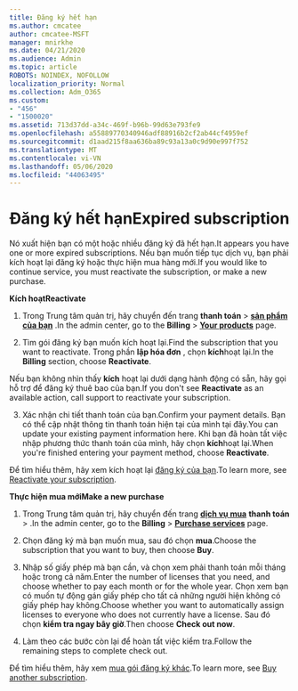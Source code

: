 ```yaml
---
title: Đăng ký hết hạn
ms.author: cmcatee
author: cmcatee-MSFT
manager: mnirkhe
ms.date: 04/21/2020
ms.audience: Admin
ms.topic: article
ROBOTS: NOINDEX, NOFOLLOW
localization_priority: Normal
ms.collection: Adm_O365
ms.custom:
- "456"
- "1500020"
ms.assetid: 713d37dd-a34c-469f-b96b-99d63e793fe9
ms.openlocfilehash: a55889770340946adf88916b2cf2ab44cf4959ef
ms.sourcegitcommit: d1aad215f8aa636ba89c93a13a0c9d90e997f752
ms.translationtype: MT
ms.contentlocale: vi-VN
ms.lasthandoff: 05/06/2020
ms.locfileid: "44063495"
---
```

# <a name="expired-subscription"></a><span data-ttu-id="1afb3-102">Đăng ký hết hạn</span><span class="sxs-lookup"><span data-stu-id="1afb3-102">Expired subscription</span></span>

<span data-ttu-id="1afb3-103">Nó xuất hiện bạn có một hoặc nhiều đăng ký đã hết hạn.</span><span class="sxs-lookup"><span data-stu-id="1afb3-103">It appears you have one or more expired subscriptions.</span></span> <span data-ttu-id="1afb3-104">Nếu bạn muốn tiếp tục dịch vụ, bạn phải kích hoạt lại đăng ký hoặc thực hiện mua hàng mới.</span><span class="sxs-lookup"><span data-stu-id="1afb3-104">If you would like to continue service, you must reactivate the subscription, or make a new purchase.</span></span>
  
<span data-ttu-id="1afb3-105">**Kích hoạt**</span><span class="sxs-lookup"><span data-stu-id="1afb3-105">**Reactivate**</span></span>
  
1. <span data-ttu-id="1afb3-106">Trong Trung tâm quản trị, hãy chuyển đến trang **thanh toán** \> **[sản phẩm của bạn](https://go.microsoft.com/fwlink/p/?linkid=842054)** .</span><span class="sxs-lookup"><span data-stu-id="1afb3-106">In the admin center, go to the **Billing** \> **[Your products](https://go.microsoft.com/fwlink/p/?linkid=842054)** page.</span></span>

2. <span data-ttu-id="1afb3-107">Tìm gói đăng ký bạn muốn kích hoạt lại.</span><span class="sxs-lookup"><span data-stu-id="1afb3-107">Find the subscription that you want to reactivate.</span></span> <span data-ttu-id="1afb3-108">Trong phần **lập hóa đơn** , chọn **kích**hoạt lại.</span><span class="sxs-lookup"><span data-stu-id="1afb3-108">In the **Billing** section, choose **Reactivate**.</span></span>

<span data-ttu-id="1afb3-109">Nếu bạn không nhìn thấy **kích** hoạt lại dưới dạng hành động có sẵn, hãy gọi hỗ trợ để đăng ký thuê bao của bạn.</span><span class="sxs-lookup"><span data-stu-id="1afb3-109">If you don't see **Reactivate** as an available action, call support to reactivate your subscription.</span></span>

3. <span data-ttu-id="1afb3-110">Xác nhận chi tiết thanh toán của bạn.</span><span class="sxs-lookup"><span data-stu-id="1afb3-110">Confirm your payment details.</span></span> <span data-ttu-id="1afb3-111">Bạn có thể cập nhật thông tin thanh toán hiện tại của mình tại đây.</span><span class="sxs-lookup"><span data-stu-id="1afb3-111">You can update your existing payment information here.</span></span> <span data-ttu-id="1afb3-112">Khi bạn đã hoàn tất việc nhập phương thức thanh toán của mình, hãy chọn **kích**hoạt lại.</span><span class="sxs-lookup"><span data-stu-id="1afb3-112">When you're finished entering your payment method, choose **Reactivate**.</span></span>

<span data-ttu-id="1afb3-113">Để tìm hiểu thêm, hãy xem kích hoạt lại [đăng ký của bạn](https://docs.microsoft.com/office365/admin/subscriptions-and-billing/reactivate-your-subscription).</span><span class="sxs-lookup"><span data-stu-id="1afb3-113">To learn more, see [Reactivate your subscription](https://docs.microsoft.com/office365/admin/subscriptions-and-billing/reactivate-your-subscription).</span></span>

<span data-ttu-id="1afb3-114">**Thực hiện mua mới**</span><span class="sxs-lookup"><span data-stu-id="1afb3-114">**Make a new purchase**</span></span>
  
1. <span data-ttu-id="1afb3-115">Trong Trung tâm quản trị, hãy chuyển đến trang **[dịch vụ mua](https://go.microsoft.com/fwlink/p/?linkid=868433)** **thanh toán** \> .</span><span class="sxs-lookup"><span data-stu-id="1afb3-115">In the admin center, go to the **Billing** \> **[Purchase services](https://go.microsoft.com/fwlink/p/?linkid=868433)** page.</span></span>

2. <span data-ttu-id="1afb3-116">Chọn đăng ký mà bạn muốn mua, sau đó chọn **mua**.</span><span class="sxs-lookup"><span data-stu-id="1afb3-116">Choose the subscription that you want to buy, then choose **Buy**.</span></span>

3. <span data-ttu-id="1afb3-117">Nhập số giấy phép mà bạn cần, và chọn xem phải thanh toán mỗi tháng hoặc trong cả năm.</span><span class="sxs-lookup"><span data-stu-id="1afb3-117">Enter the number of licenses that you need, and choose whether to pay each month or for the whole year.</span></span> <span data-ttu-id="1afb3-118">Chọn xem bạn có muốn tự động gán giấy phép cho tất cả những người hiện không có giấy phép hay không.</span><span class="sxs-lookup"><span data-stu-id="1afb3-118">Choose whether you want to automatically assign licenses to everyone who does not currently have a license.</span></span> <span data-ttu-id="1afb3-119">Sau đó chọn **kiểm tra ngay bây giờ**.</span><span class="sxs-lookup"><span data-stu-id="1afb3-119">Then choose **Check out now**.</span></span>

4. <span data-ttu-id="1afb3-120">Làm theo các bước còn lại để hoàn tất việc kiểm tra.</span><span class="sxs-lookup"><span data-stu-id="1afb3-120">Follow the remaining steps to complete check out.</span></span>

<span data-ttu-id="1afb3-121">Để tìm hiểu thêm, hãy xem [mua gói đăng ký khác](https://docs.microsoft.com/office365/admin/subscriptions-and-billing/buy-another-subscription).</span><span class="sxs-lookup"><span data-stu-id="1afb3-121">To learn more, see [Buy another subscription](https://docs.microsoft.com/office365/admin/subscriptions-and-billing/buy-another-subscription).</span></span>